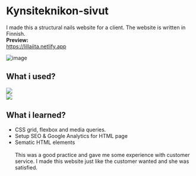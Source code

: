 # Kynsiteknikon-sivut
I made this a structural nails website for a client. The website is written in Finnish. <br>
<b>Preview:</b> <br>
https://lillaiita.netlify.app

![image](https://user-images.githubusercontent.com/90967564/209236304-ad29284b-43bc-4670-a46e-b2022cdff93c.png)

## What i used?
![](https://img.shields.io/badge/HTML5-E34F26?style=for-the-badge&logo=html5&logoColor=white) <br>
![](https://img.shields.io/badge/CSS3-1572B6?style=for-the-badge&logo=css3&logoColor=white)
## What i learned?
- CSS grid, flexbox and media queries.
- Setup SEO & Google Analytics for HTML page
- Sematic HTML elements <br> <br>
This was a good practice and gave me some experience with customer service. I made this website just like the customer wanted and she was satisfied. 
